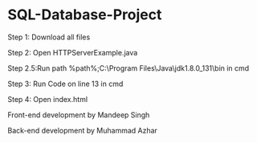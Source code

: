 # SQL-Database-Project

Step 1: Download all files


Step 2: Open HTTPServerExample.java


Step 2.5:Run path %path%;C:\Program Files\Java\jdk1.8.0_131\bin in cmd


Step 3: Run Code on line 13 in cmd


Step 4: Open index.html


Front-end development by Mandeep Singh 


Back-end development by Muhammad Azhar
